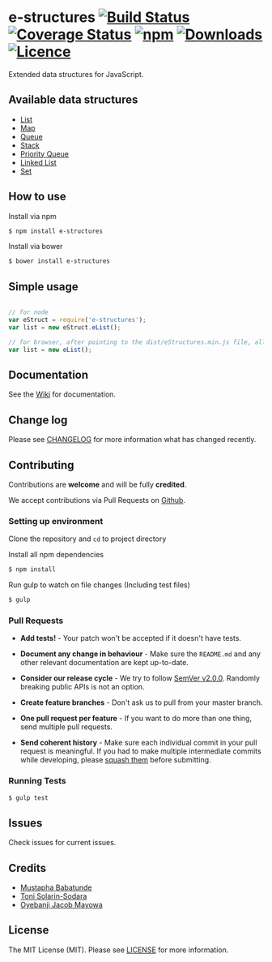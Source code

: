 # e-structures  [![Build Status](https://travis-ci.org/toystars/eStructures.svg?branch=master)](https://travis-ci.org/toystars/eStructures) [![Coverage Status](https://coveralls.io/repos/github/toystars/eStructures/badge.svg)](https://coveralls.io/github/toystars/eStructures) [![npm](https://img.shields.io/npm/v/e-structures.svg)](https://www.npmjs.com/package/e-structures) [![Downloads](https://img.shields.io/npm/dt/e-structures.svg)](https://www.npmjs.com/package/e-structures) [![Licence](https://img.shields.io/npm/l/e-structures.svg)](https://www.npmjs.com/package/e-structures) 

Extended data structures for JavaScript.

## Available data structures

* [List](https://github.com/toystars/eStructures/wiki/eList)
* [Map](https://github.com/toystars/eStructures/wiki/eMap)
* [Queue](https://github.com/toystars/eStructures/wiki/eQueue)
* [Stack](https://github.com/toystars/eStructures/wiki/eStack)
* [Priority Queue](https://github.com/toystars/eStructures/wiki/ePriorityQueue)
* [Linked List](https://github.com/toystars/eStructures/wiki/eLinkedList)
* [Set](https://github.com/toystars/eStructures/wiki/eSet)



## How to use
Install via npm
```bash
$ npm install e-structures
```
Install via bower
```bash
$ bower install e-structures
```

## Simple usage
```javascript

// for node
var eStruct = require('e-structures');
var list = new eStruct.eList();

// for browser, after pointing to the dist/eStructures.min.js file, all data structures are available globally
var list = new eList();
```


## Documentation
See the [Wiki](https://github.com/toystars/eStructures/wiki) for documentation.

## Change log

Please see [CHANGELOG](CHANGELOG.md) for more information what has changed recently.

## Contributing

Contributions are **welcome** and will be fully **credited**.

We accept contributions via Pull Requests on [Github](https://github.com/toystars/eStructures).

### Setting up environment

Clone the repository and `cd` to project directory

Install all npm dependencies

```bash
$ npm install
```

Run gulp to watch on file changes (Including test files)
```bash
$ gulp
```


### Pull Requests

- **Add tests!** - Your patch won't be accepted if it doesn't have tests.

- **Document any change in behaviour** - Make sure the `README.md` and any other relevant documentation are kept up-to-date.

- **Consider our release cycle** - We try to follow [SemVer v2.0.0](http://semver.org/). Randomly breaking public APIs is not an option.

- **Create feature branches** - Don't ask us to pull from your master branch.

- **One pull request per feature** - If you want to do more than one thing, send multiple pull requests.

- **Send coherent history** - Make sure each individual commit in your pull request is meaningful. If you had to make multiple intermediate commits while developing, please [squash them](http://www.git-scm.com/book/en/v2/Git-Tools-Rewriting-History#Changing-Multiple-Commit-Messages) before submitting.


### Running Tests

``` bash
$ gulp test
```

## Issues

Check issues for current issues.

## Credits

- [Mustapha Babatunde](https://twitter.com/iAmToystars)
- [Toni Solarin-Sodara](https://twitter.com/tonerdo)
- [Oyebanji Jacob Mayowa](https://twitter.com/py_jac)

## License

The MIT License (MIT). Please see [LICENSE](LICENSE.md) for more information.
